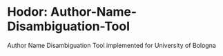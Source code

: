 Hodor: Author-Name-Disambiguation-Tool
====================================

Author Name Disambiguation Tool implemented for University of Bologna
